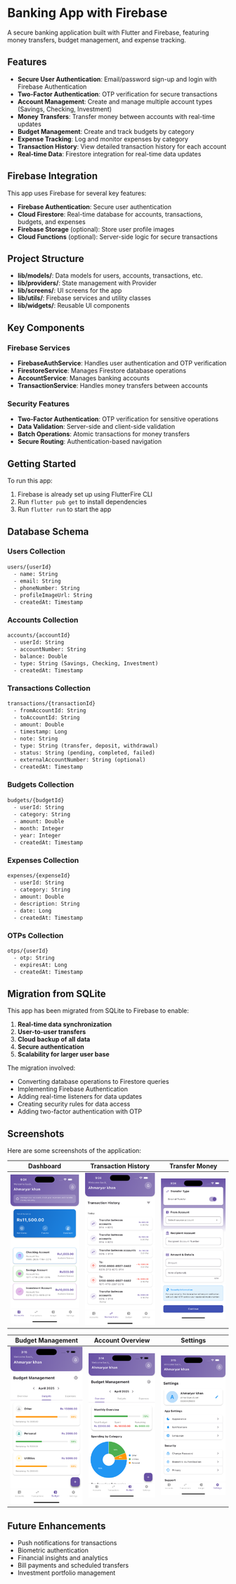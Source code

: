 # Banking App with Firebase

A secure banking application built with Flutter and Firebase, featuring money transfers, budget management, and expense tracking.

## Features

- **Secure User Authentication**: Email/password sign-up and login with Firebase Authentication
- **Two-Factor Authentication**: OTP verification for secure transactions
- **Account Management**: Create and manage multiple account types (Savings, Checking, Investment)
- **Money Transfers**: Transfer money between accounts with real-time updates
- **Budget Management**: Create and track budgets by category
- **Expense Tracking**: Log and monitor expenses by category
- **Transaction History**: View detailed transaction history for each account
- **Real-time Data**: Firestore integration for real-time data updates

## Firebase Integration

This app uses Firebase for several key features:

- **Firebase Authentication**: Secure user authentication
- **Cloud Firestore**: Real-time database for accounts, transactions, budgets, and expenses
- **Firebase Storage** (optional): Store user profile images
- **Cloud Functions** (optional): Server-side logic for secure transactions

## Project Structure

- **lib/models/**: Data models for users, accounts, transactions, etc.
- **lib/providers/**: State management with Provider
- **lib/screens/**: UI screens for the app
- **lib/utils/**: Firebase services and utility classes
- **lib/widgets/**: Reusable UI components

## Key Components

### Firebase Services

- **FirebaseAuthService**: Handles user authentication and OTP verification
- **FirestoreService**: Manages Firestore database operations
- **AccountService**: Manages banking accounts
- **TransactionService**: Handles money transfers between accounts

### Security Features

- **Two-Factor Authentication**: OTP verification for sensitive operations
- **Data Validation**: Server-side and client-side validation
- **Batch Operations**: Atomic transactions for money transfers
- **Secure Routing**: Authentication-based navigation

## Getting Started

To run this app:

1. Firebase is already set up using FlutterFire CLI
2. Run `flutter pub get` to install dependencies
3. Run `flutter run` to start the app

## Database Schema

### Users Collection

```
users/{userId}
  - name: String
  - email: String
  - phoneNumber: String
  - profileImageUrl: String
  - createdAt: Timestamp
```

### Accounts Collection

```
accounts/{accountId}
  - userId: String
  - accountNumber: String
  - balance: Double
  - type: String (Savings, Checking, Investment)
  - createdAt: Timestamp
```

### Transactions Collection

```
transactions/{transactionId}
  - fromAccountId: String
  - toAccountId: String
  - amount: Double
  - timestamp: Long
  - note: String
  - type: String (transfer, deposit, withdrawal)
  - status: String (pending, completed, failed)
  - externalAccountNumber: String (optional)
  - createdAt: Timestamp
```

### Budgets Collection

```
budgets/{budgetId}
  - userId: String
  - category: String
  - amount: Double
  - month: Integer
  - year: Integer
  - createdAt: Timestamp
```

### Expenses Collection

```
expenses/{expenseId}
  - userId: String
  - category: String
  - amount: Double
  - description: String
  - date: Long
  - createdAt: Timestamp
```

### OTPs Collection

```
otps/{userId}
  - otp: String
  - expiresAt: Long
  - createdAt: Timestamp
```

## Migration from SQLite

This app has been migrated from SQLite to Firebase to enable:

1. **Real-time data synchronization**
2. **User-to-user transfers**
3. **Cloud backup of all data**
4. **Secure authentication**
5. **Scalability for larger user base**

The migration involved:

- Converting database operations to Firestore queries
- Implementing Firebase Authentication
- Adding real-time listeners for data updates
- Creating security rules for data access
- Adding two-factor authentication with OTP


## Screenshots

Here are some screenshots of the application:

| Dashboard                                          | Transaction History                            | Transfer Money                                         |
| -------------------------------------------------- | ---------------------------------------------- | -------------------------------------------- |
| <img src="screenshots/dashboard.png" width="250"> | <img src="screenshots/transactionhistory.png" width="250"> | <img src="screenshots/transfer.png" width="250"> |

| Budget Management                                        | Account Overview                                        | Settings                                        |
| ---------------------------------------------------- | ----------------------------------------------------- | ----------------------------------------------- |
| <img src="screenshots/budgets.png" width="250"> | <img src="screenshots/overview.png" width="250"> | <img src="screenshots/settings.png" width="250"> |

## Future Enhancements

- Push notifications for transactions
- Biometric authentication
- Financial insights and analytics
- Bill payments and scheduled transfers
- Investment portfolio management
